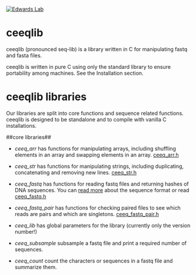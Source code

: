 [![Edwards Lab](https://img.shields.io/badge/Bioinformatics-EdwardsLab-03A9F4)](https://edwards.sdsu.edu/research)

# ceeqlib
ceeqlib (pronounced seq-lib) is a library written in C for manipulating fastq and fasta files.

ceeqlib is written in pure C using only the standard library to ensure portability among machines. See the Installation section.



# ceeqlib libraries

Our libraries are split into core functions and sequence related functions. ceeqlib is designed to be standalone and to compile with vanilla C installations.

##core libraries##
* *ceeq_arr* has functions for manipulating arrays, including shuffling elements in an array and swapping elements in an array. [ceeq_arr.h](ceeq_arr/ceeq_arr.h)
* *ceeq_str* has functions for manipulating strings, including duplicating, concatenating and removing new lines. [ceeq_str.h](ceeq_str/ceeq_str.h)

* *ceeq_fastq* has functions for reading fastq files and returning hashes of DNA sequences. You can [read more](ceeq_fastq) about the sequence 
format or read [ceeq_fastq.h](ceeq_fastq/ceeq_fastq.h)

* *ceeq_fastq_pair* has functions for checking paired files to see which reads are pairs and which are singletons. [ceeq_fastq_pair.h](ceeq_fastq_pair.h)

* *ceeq_lib*  has global parameters for the library (currently only the version number!)

* *ceeq_subsample* subsample a fastq file and print a required number of sequences.

* *ceeq_count* count the characters or sequences in a fastq file and summarize them.

